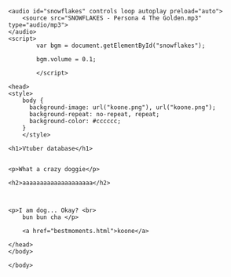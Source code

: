 
<html>
    
    
    
    
    <audio id="snowflakes" controls loop autoplay preload="auto">
        <source src="SNOWFLAKES - Persona 4 The Golden.mp3" type="audio/mp3">
    </audio>
    <script>
            var bgm = document.getElementById("snowflakes");
            
            bgm.volume = 0.1;
           
            </script> 
    
    <head>
    <style> 
        body {
          background-image: url("koone.png"), url("koone.png");
          background-repeat: no-repeat, repeat;
          background-color: #cccccc;
        }
        </style>

    <h1>Vtuber database</h1>
    
    
    <p>What a crazy doggie</p>
    
    <h2>aaaaaaaaaaaaaaaaaaaa</h2>


        
    <p>I am dog... Okay? <br>
        bun bun cha </p>
        
        <a href="bestmoments.html">koone</a>

    </head>
    </body>
    
    </body>
</html>
